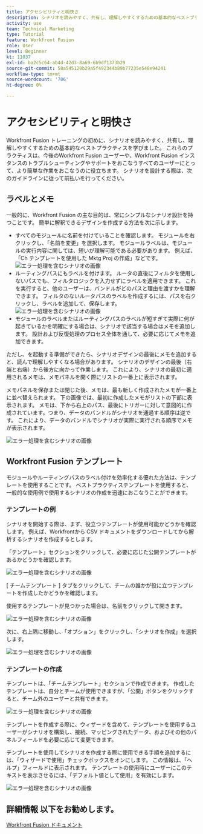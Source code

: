 ```yaml
---
title: アクセシビリティと明快さ
description: シナリオを読みやすく、共有し、理解しやすくするための基本的なベストプラクティスをいくつか学びます。
activity: use
team: Technical Marketing
type: Tutorial
feature: Workfront Fusion
role: User
level: Beginner
kt: 11037
exl-id: ba2c5c64-ab4d-42d3-8a69-6b9df1373b29
source-git-commit: 58a545120b29a5f492344b89b77235e548e94241
workflow-type: tm+mt
source-wordcount: '706'
ht-degree: 0%

---
```


# アクセシビリティと明快さ

Workfront Fusion トレーニングの初めに、シナリオを読みやすく、共有し、理解しやすくするための基本的なベストプラクティスを学びました。 これらのプラクティスは、今後のWorkfront Fusion ユーザーや、Workfront Fusion インスタンスのトラブルシューティングやサポートをおこなうすべてのユーザーにとって、より簡単な作業をおこなうのに役立ちます。 シナリオを設計する際は、次のガイドラインに従って前払いを行ってください。

## ラベルとメモ

一般的に、Workfront Fusion の主な目的は、常にシンプルなシナリオ設計を持つことです。 簡単に解釈できるデザインを作成する方法を次に示します。

* すべてのモジュールに名前を付けていることを確認します。 モジュールを右クリックし、「名前を変更」を選択します。 モジュールラベルは、モジュールの実行内容に関しては、短いが理解可能である必要があります。 例えば、「Ch テンプレートを使用した Mktg Proj の作成」などです。
   ![エラー処理を含むシナリオの画像](assets/design-optimization-and-testing-1.png)
* ルーティングパスにもラベルを付けます。 ルータの直後にフィルタを使用しないパスでも、フィルタロジックを入力せずにラベルを適用できます。 これを実行すると、他のユーザーは、バンドルがどのパスと理由を渡すかを理解できます。 フィルタのないルータパスのラベルを作成するには、パスを右クリックし、ラベルを追加して、保存します。
   ![エラー処理を含むシナリオの画像](assets/design-optimization-and-testing-2.png)
* モジュールのラベルまたはルーティングパスのラベルが短すぎて実際に何が起きているかを明確にする場合は、シナリオで該当する場合はメモを追加します。 設計および反復処理のプロセス全体を通して、必要に応じてメモを追加できます。

ただし、を起動する準備ができたら、シナリオデザインの最後にメモを追加すると、読んで理解しやすくなる場合があります。 シナリオのデザインの最後（右端と右端）から後方に向かって作業します。 これにより、シナリオの最初に適用されるメモは、メモパネルを開く際にリストの一番上に表示されます。

メモパネルを保存または閉じた後、メモは、最も新しく作成されたメモが一番上に並べ替えられます。 下の画像では、最初に作成したメモがリストの下部に表示されます。 メモは、下から右上のパス、最後にトリガーに対して意図的に作成されています。つまり、データのバンドルがシナリオを通過する順序は逆です。 これにより、データのバンドルでシナリオが実際に実行される順序でメモが表示されます。

![エラー処理を含むシナリオの画像](assets/design-optimization-and-testing-3.png)

## Workfront Fusion テンプレート

モジュールやルーティングパスのラベル付けを効率化する優れた方法は、テンプレートを使用することです。 ベストプラクティステンプレートを使用すると、一般的な使用例で使用するシナリオの作成を迅速におこなうことができます。

### テンプレートの例

シナリオを開始する際は、まず、役立つテンプレートが使用可能かどうかを確認します。 例えば、Workfrontから CSV ドキュメントをダウンロードしてから解析するシナリオを作成するとします。

「テンプレート」セクションをクリックして、必要に応じた公開テンプレートがあるかどうかを確認します。

![エラー処理を含むシナリオの画像](assets/design-optimization-and-testing-4.png)

[ チームテンプレート ] タブをクリックして、チームの誰かが役に立つテンプレートを作成したかどうかを確認します。

使用するテンプレートが見つかった場合は、名前をクリックして開きます。

![エラー処理を含むシナリオの画像](assets/design-optimization-and-testing-5.png)

次に、右上隅に移動し、「オプション」をクリックし、「シナリオを作成」を選択します。

![エラー処理を含むシナリオの画像](assets/design-optimization-and-testing-6.png)

### テンプレートの作成

テンプレートは、「チームテンプレート」セクションで作成できます。 作成したテンプレートは、自分とチームが使用できますが、「公開」ボタンをクリックすると、チーム外のユーザーと共有できます。

![エラー処理を含むシナリオの画像](assets/design-optimization-and-testing-7.png)

テンプレートを作成する際に、ウィザードを含めて、テンプレートを使用するユーザーがシナリオを構築し、接続、マッピングされたデータ、およびその他のパネルフィールドを必要に応じて変更できます。

テンプレートを使用してシナリオを作成する際に使用できる手順を追加するには、「ウィザードで使用」チェックボックスをオンにします。 この情報は、「ヘルプ」フィールドに表示されます。 テンプレートの使用時にユーザーにこのテキストを表示させるには、「デフォルト値として使用」を有効にします。

![エラー処理を含むシナリオの画像](assets/design-optimization-and-testing-8.png)

## 詳細情報 以下をお勧めします。

[Workfront Fusion ドキュメント](https://experienceleague.adobe.com/docs/workfront/using/adobe-workfront-fusion/workfront-fusion-2.html?lang=en)
